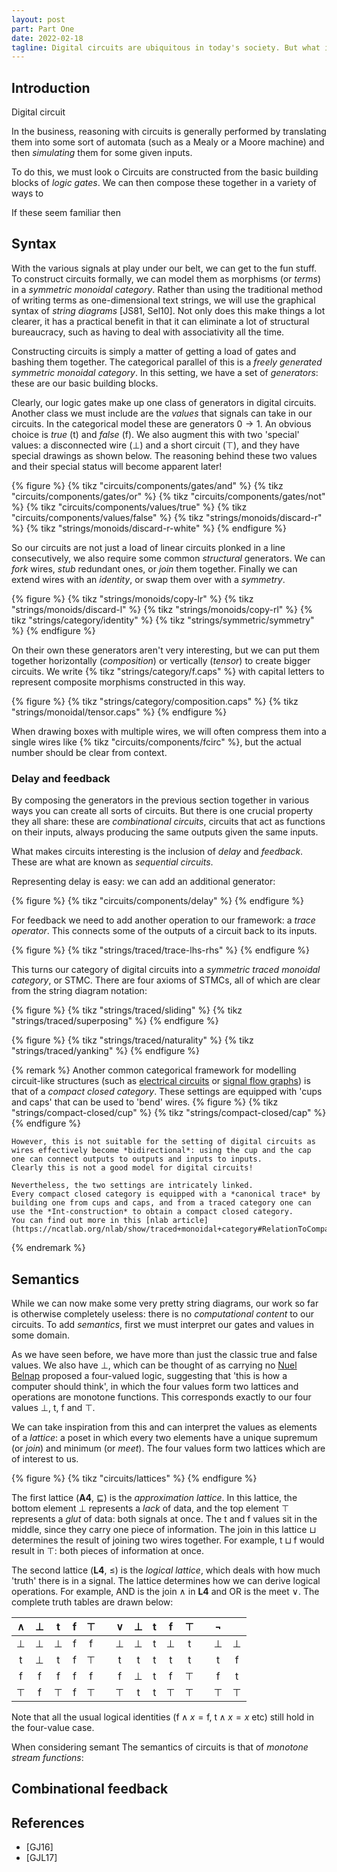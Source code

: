 ```yaml
---
layout: post
part: Part One
date: 2022-02-18
tagline: Digital circuits are ubiquitous in today's society. But what if we gave them the categorical treatment?
---
```


## Introduction

Digital circuit

In the business, reasoning with circuits is generally performed by translating them into some sort of automata (such as a Mealy or a Moore machine) and then *simulating* them for some given inputs.

To do this, we must look o
Circuits are constructed from the basic building blocks of *logic gates*.
We can then compose these together in a variety of ways to 

If these seem familiar then 
## Syntax

With the various signals at play under our belt, we can get to the fun stuff.
To construct circuits formally, we can model them as morphisms (or *terms*) in a *symmetric monoidal category*.
Rather than using the traditional method of writing terms as one-dimensional text strings, we will use the graphical syntax of *string diagrams* \[JS81, Sel10\].
Not only does this make things a lot clearer, it has a practical benefit in that it can eliminate a lot of structural bureaucracy, such as having to deal with associativity all the time.

Constructing circuits is simply a matter of getting a load of gates and bashing them together.
The categorical parallel of this is a *freely generated symmetric monoidal category*.
In this setting, we have a set of *generators*: these are our basic building blocks.

Clearly, our logic gates make up one class of generators in digital circuits.
Another class we must include are the *values* that signals can take in our circuits.
In the categorical model these are generators $0 \to 1$.
An obvious choice is *true* ($\mathsf{t}$) and *false* ($\mathsf{f}$).
We also augment this with two 'special' values: a disconnected wire ($\bot$) and a short circuit ($\top$), and they have special drawings as shown below.
The reasoning behind these two values and their special status will become apparent later!

{% figure %}
    {% tikz "circuits/components/gates/and" %}
    {% tikz "circuits/components/gates/or" %}
    {% tikz "circuits/components/gates/not" %}
    {% tikz "circuits/components/values/true" %}
    {% tikz "circuits/components/values/false" %}
    {% tikz "strings/monoids/discard-r" %}
    {% tikz "strings/monoids/discard-r-white" %}
{% endfigure %}

So our circuits are not just a load of linear circuits plonked in a line consecutively, we also require some common *structural* generators.
We can *fork* wires, *stub* redundant ones, or *join* them together.
Finally we can extend wires with an *identity*, or swap them over with a *symmetry*.

{% figure %}
    {% tikz "strings/monoids/copy-lr" %}
    {% tikz "strings/monoids/discard-l" %}
    {% tikz "strings/monoids/copy-rl" %}
    {% tikz "strings/category/identity" %}
    {% tikz "strings/symmetric/symmetry" %}
{% endfigure %}


On their own these generators aren't very interesting, but we can put them together horizontally (*composition*) or vertically (*tensor*) to create bigger circuits.
We write {% tikz "strings/category/f.caps" %} with capital letters to represent composite morphisms constructed in this way.

{% figure %}
    {% tikz "strings/category/composition.caps" %}
    {% tikz "strings/monoidal/tensor.caps" %}
{% endfigure %}

When drawing boxes with multiple wires, we will often compress them into a single wires like {% tikz "circuits/components/fcirc" %}, but the actual number should be clear from context.

### Delay and feedback

By composing the generators in the previous section together in various ways you can create all sorts of circuits.
But there is one crucial property they all share: these are *combinational circuits*, circuits that act as functions on their inputs, always producing the same outputs given the same inputs.


What makes circuits interesting is the inclusion of *delay* and *feedback*.
These are what are known as *sequential circuits*.

Representing delay is easy: we can add an additional generator:

{% figure %}
    {% tikz "circuits/components/delay" %}
{% endfigure %}

For feedback we need to add another operation to our framework: a *trace operator*.
This connects some of the outputs of a circuit back to its inputs.

{% figure %}
    {% tikz "strings/traced/trace-lhs-rhs" %}
{% endfigure %}

This turns our category of digital circuits into a *symmetric traced monoidal category*, or STMC.
There are four axioms of STMCs, all of which are clear from the string diagram notation:

{% figure %}
    {% tikz "strings/traced/sliding" %}
    {% tikz "strings/traced/superposing" %}
{% endfigure %}

{% figure %}
    {% tikz "strings/traced/naturality" %}
    {% tikz "strings/traced/yanking" %}
{% endfigure %}



{% remark %}
    Another common categorical framework for modelling circuit-like structures (such as [electrical circuits](https://arxiv.org/abs/2106.07763) or [signal flow graphs](https://www.ioc.ee/~pawel/papers/popl15.pdf)) is that of a *compact closed category*.
    These settings are equipped with 'cups and caps' that can be used to 'bend' wires.
    {% figure %}
        {% tikz "strings/compact-closed/cup" %}
        {% tikz "strings/compact-closed/cap" %}
    {% endfigure %}

    However, this is not suitable for the setting of digital circuits as wires effectively become *bidirectional*: using the cup and the cap one can connect outputs to outputs and inputs to inputs.
    Clearly this is not a good model for digital circuits!

    Nevertheless, the two settings are intricately linked.
    Every compact closed category is equipped with a *canonical trace* by building one from cups and caps, and from a traced category one can use the *Int-construction* to obtain a compact closed category.
    You can find out more in this [nlab article](https://ncatlab.org/nlab/show/traced+monoidal+category#RelationToCompactClosedCategories).

{% endremark %}

## Semantics

While we can now make some very pretty string diagrams, our work so far is otherwise completely useless: there is no *computational content* to our circuits.
To add *semantics*, first we must interpret our gates and values in some domain.

As we have seen before, we have more than just the classic true and false values.
We also have $\bot$, which can be thought of as carrying no 
[Nuel Belnap](https://en.wikipedia.org/wiki/Nuel_Belnap) proposed a four-valued logic, suggesting that 'this is how a computer should think', in which the four values form two lattices and operations are monotone functions.
This corresponds exactly to our four values $\bot$, $\mathsf{t}$, $\mathsf{f}$ and $\top$.

We can take inspiration from this and can interpret the values  as elements of a *lattice*: a poset in which every two elements have a unique supremum (or *join*) and minimum (or *meet*).
The four values form two lattices which are of interest to us.

{% figure %}
{% tikz "circuits/lattices" %}
{% endfigure %}

The first lattice (**A4**, $\sqsubseteq$) is the *approximation lattice*.
In this lattice, the bottom element $\bot$ represents a *lack* of data, and the top element $\top$ represents a *glut* of data: both signals at once.
The $\mathsf{t}$ and $\mathsf{f}$ values sit in the middle, since they carry one piece of information.
The join in this lattice $\sqcup$ determines the result of joining two wires together.
For example, $\mathsf{t} \sqcup \mathsf{f}$ would result in $\top$: both pieces of information at once.

The second lattice (**L4**, $\leq$) is the *logical lattice*, which deals with how much 'truth' there is in a signal.
The lattice determines how we can derive logical operations.
For example, AND is the join $\wedge$ in **L4** and OR is the meet $\vee$.
The complete truth tables are drawn below:

$\wedge$ | $\bot$ | $\mathsf{t}$ | $\mathsf{f}$ | $\top$ | | $\vee$ |  $\bot$ | $\mathsf{t}$ | $\mathsf{f}$ | $\top$ | | $\neg$ | |
:-:|:-:|:-:|:-:|:-:|:-:|:-:|:-:|:-:|:-:|:-:|:-:|:-:|:-:
$\bot$ | $\bot$ | $\bot$ | $\mathsf{f}$ | $\mathsf{f}$ | | $\bot$ | $\bot$ | $\mathsf{t}$ | $\bot$ | $\mathsf{t}$ | | $\bot$ | $\bot$
$\mathsf{t}$ | $\bot$ | $\mathsf{t}$ | $\mathsf{f}$ | $\top$ | | $\mathsf{t}$ |  $\mathsf{t}$ | $\mathsf{t}$ | $\mathsf{t}$ | $\mathsf{t}$ | | $\mathsf{t}$ | $\mathsf{f}$ |
$\mathsf{f}$ | $\mathsf{f}$ | $\mathsf{f}$ | $\mathsf{f}$ | $\mathsf{f}$ | | $\mathsf{f}$ | $\bot$ | $\mathsf{t}$ | $\mathsf{f}$ | $\top$ | | $\mathsf{f}$ | $\mathsf{t}$
$\top$ | $\mathsf{f}$ | $\top$ | $\mathsf{f}$ | $\top$ | | $\top$ | $\mathsf{t}$ | $\mathsf{t}$ | $\top$ | $\top$ | | $\top$ | $\top$

Note that all the usual logical identities ($\mathsf{f} \wedge x = \mathsf{f}$, $\mathsf{t} \wedge x = x$ etc) still hold in the four-value case.


When considering semant
The semantics of circuits is that of *monotone stream functions*: 

## Combinational feedback


## References

* \[GJ16\] 
* \[GJL17\]